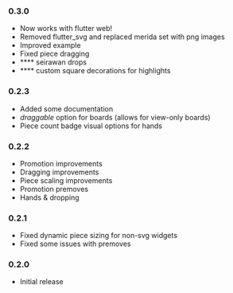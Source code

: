 ### 0.3.0
- Now works with flutter web!
- Removed flutter_svg and replaced merida set with png images
- Improved example
- Fixed piece dragging
- **** seirawan drops
- **** custom square decorations for highlights

### 0.2.3
- Added some documentation
- *draggable* option for boards (allows for view-only boards)
- Piece count badge visual options for hands

### 0.2.2
- Promotion improvements
- Dragging improvements
- Piece scaling improvements
- Promotion premoves
- Hands & dropping

### 0.2.1
- Fixed dynamic piece sizing for non-svg widgets
- Fixed some issues with premoves

### 0.2.0
- Initial release
